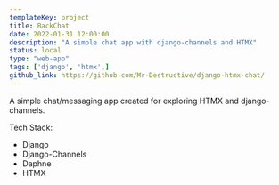 ```yaml
---
templateKey: project
title: BackChat
date: 2022-01-31 12:00:00
description: "A simple chat app with django-channels and HTMX"
status: local
type: "web-app"
tags: ['django', 'htmx',]
github_link: https://github.com/Mr-Destructive/django-htmx-chat/
---
```


A simple chat/messaging app created for exploring HTMX and django-channels.

Tech Stack:
- Django
- Django-Channels
- Daphne
- HTMX

